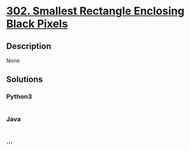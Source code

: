 # [302. Smallest Rectangle Enclosing Black Pixels](https://leetcode.com/problems/smallest-rectangle-enclosing-black-pixels)

## Description
None


## Solutions


### Python3

```python

```

### Java

```java

```

### ...
```

```
